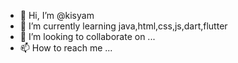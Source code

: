 - 👋 Hi, I’m @kisyam
- 🌱 I’m currently learning java,html,css,js,dart,flutter
- 💞️ I’m looking to collaborate on ...
- 📫 How to reach me ...

<!---
kisyam/kisyam is a ✨ special ✨ repository because its `README.md` (this file) appears on your GitHub profile.
You can click the Preview link to take a look at your changes.
--->
